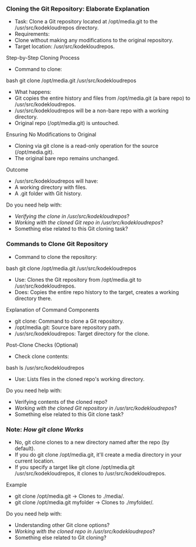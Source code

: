 
### Cloning the Git Repository: Elaborate Explanation
- Task: Clone a Git repository located at /opt/media.git to the /usr/src/kodekloudrepos directory.
- Requirements:
- Clone without making any modifications to the original repository.
- Target location: /usr/src/kodekloudrepos.

Step-by-Step Cloning Process
- Command to clone:

bash
git clone /opt/media.git /usr/src/kodekloudrepos

- What happens:
- Git copies the entire history and files from /opt/media.git (a bare repo) to /usr/src/kodekloudrepos.
- /usr/src/kodekloudrepos will be a non-bare repo with a working directory.
- Original repo (/opt/media.git) is untouched.

Ensuring No Modifications to Original
- Cloning via git clone is a read-only operation for the source (/opt/media.git).
- The original bare repo remains unchanged.

Outcome
- /usr/src/kodekloudrepos will have:
- A working directory with files.
- A .git folder with Git history.

Do you need help with:
- *Verifying the clone in /usr/src/kodekloudrepos*?
- *Working with the cloned Git repo in /usr/src/kodekloudrepos*?
- Something else related to this Git cloning task?

### Commands to Clone Git Repository

- Command to clone the repository:

bash
git clone /opt/media.git /usr/src/kodekloudrepos

- Use: Clones the Git repository from /opt/media.git to /usr/src/kodekloudrepos.
- Does: Copies the entire repo history to the target, creates a working directory there.

Explanation of Command Components
- git clone: Command to clone a Git repository.
- /opt/media.git: Source bare repository path.
- /usr/src/kodekloudrepos: Target directory for the clone.

Post-Clone Checks (Optional)
- Check clone contents:

bash
ls /usr/src/kodekloudrepos

- Use: Lists files in the cloned repo's working directory.

Do you need help with:
- Verifying contents of the cloned repo?
- *Working with the cloned Git repository in /usr/src/kodekloudrepos*?
- Something else related to this Git clone task?

### Note: *How git clone Works*

- No, git clone <repo> clones to a new directory named after the repo (by default).
- If you do git clone /opt/media.git, it'll create a media directory in your current location.
- If you specify a target like git clone /opt/media.git /usr/src/kodekloudrepos, it clones to /usr/src/kodekloudrepos.

Example
- git clone /opt/media.git → Clones to ./media/.
- git clone /opt/media.git myfolder → Clones to ./myfolder/.

Do you need help with:
- Understanding other Git clone options?
- *Working with the cloned repo in /usr/src/kodekloudrepos*?
- Something else related to Git cloning?
